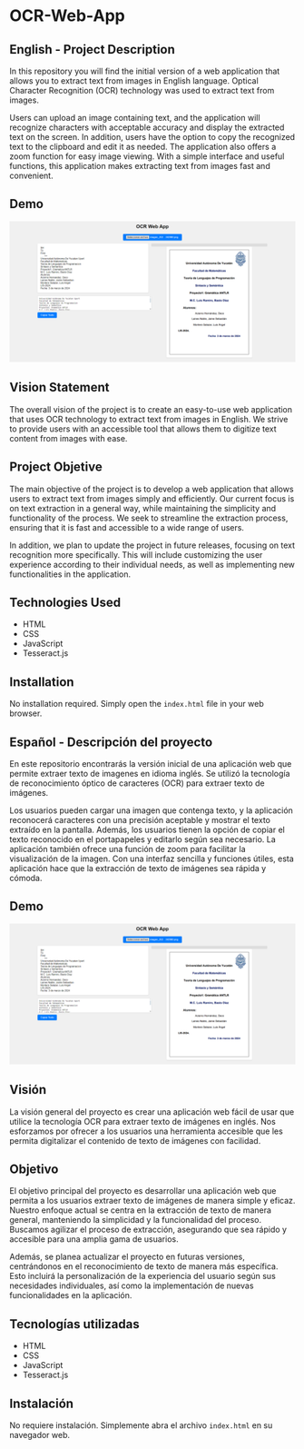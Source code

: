 # OCR-Web-App

##  English - Project Description

In this repository you will find the initial version of a web application that allows you to extract text from images in English language. Optical Character Recognition (OCR) technology was used to extract text from images. 

Users can upload an image containing text, and the application will recognize characters with acceptable accuracy and display the extracted text on the screen. In addition, users have the option to copy the recognized text to the clipboard and edit it as needed. The application also offers a zoom function for easy image viewing. With a simple interface and useful functions, this application makes extracting text from images fast and convenient.

## Demo

![Preview App](https://github.com/Deco1985/OCR-Web-App/blob/f4f1e6b56dd9a151a4922acb081f98f9d25fa7f6/documentation/resources/CapApp_1.1.png)

## Vision Statement

The overall vision of the project is to create an easy-to-use web application that uses OCR technology to extract text from images in English. We strive to provide users with an accessible tool that allows them to digitize text content from images with ease.

## Project Objetive

The main objective of the project is to develop a web application that allows users to extract text from images simply and efficiently. Our current focus is on text extraction in a general way, while maintaining the simplicity and functionality of the process. We seek to streamline the extraction process, ensuring that it is fast and accessible to a wide range of users.

In addition, we plan to update the project in future releases, focusing on text recognition more specifically. This will include customizing the user experience according to their individual needs, as well as implementing new functionalities in the application.

## Technologies Used

- HTML
- CSS
- JavaScript
- Tesseract.js

## Installation

No installation required. Simply open the `index.html` file in your web browser.


##  Español - Descripción del proyecto

En este repositorio encontrarás la versión inicial de una aplicación web que permite extraer texto de imagenes en idioma inglés. Se utilizó la tecnología de reconocimiento óptico de caracteres (OCR) para extraer texto de imágenes. 

Los usuarios pueden cargar una imagen que contenga texto, y la aplicación reconocerá caracteres con una precisión aceptable y mostrar el texto extraído en la pantalla. Además, los usuarios tienen la opción de copiar el texto reconocido en el portapapeles y editarlo según sea necesario. La aplicación también ofrece una función de zoom para facilitar la visualización de la imagen. Con una interfaz sencilla y funciones útiles, esta aplicación hace que la extracción de texto de imágenes sea rápida y cómoda.

## Demo

![Previsualización de la aplicación](https://github.com/Deco1985/OCR-Web-App/blob/f4f1e6b56dd9a151a4922acb081f98f9d25fa7f6/documentation/resources/CapApp_1.1.png)

## Visión

La visión general del proyecto es crear una aplicación web fácil de usar que utilice la tecnología OCR para extraer texto de imágenes en inglés. Nos esforzamos por ofrecer a los usuarios una herramienta accesible que les permita digitalizar el contenido de texto de imágenes con facilidad.

## Objetivo

El objetivo principal del proyecto es desarrollar una aplicación web que permita a los usuarios extraer texto de imágenes de manera simple y eficaz. Nuestro enfoque actual se centra en la extracción de texto de manera general, manteniendo la simplicidad y la funcionalidad del proceso. Buscamos agilizar el proceso de extracción, asegurando que sea rápido y accesible para una amplia gama de usuarios.

Además, se planea actualizar el proyecto en futuras versiones, centrándonos en el reconocimiento de texto de manera más específica. Esto incluirá la personalización de la experiencia del usuario según sus necesidades individuales, así como la implementación de nuevas funcionalidades en la aplicación.

## Tecnologías utilizadas

- HTML
- CSS
- JavaScript
- Tesseract.js

## Instalación

No requiere instalación. Simplemente abra el archivo `index.html` en su navegador web.
